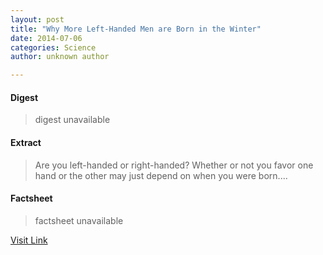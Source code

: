 ```yaml
---
layout: post
title: "Why More Left-Handed Men are Born in the Winter"
date: 2014-07-06
categories: Science
author: unknown author

---
```



#### Digest
>digest unavailable

#### Extract
>Are you left-handed or right-handed? Whether or not you favor one hand or the other may just depend on when you were born....

#### Factsheet
>factsheet unavailable

[Visit Link](http://www.scienceworldreport.com/articles/15836/20140704/why-more-left-handed-men-born-winter.htm)


